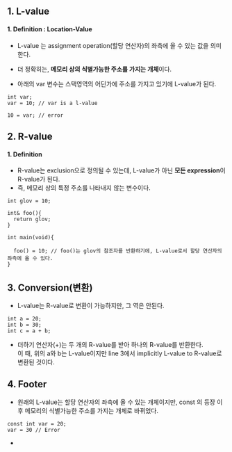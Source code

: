 ## 1. L-value   

#### 1. Definition  : Location-Value  

* L-value 는 assignment operation(할당 연산자)의 좌측에 올 수 있는 값을 의미한다.  
* 더 정확히는, **메모리 상의 식별가능한 주소를 가지는 개체**이다.  
  
   
   
* 아래의 var 변수는 스택영역의 어딘가에 주소를 가지고 있기에 L-value가 된다.  
```
int var; 
var = 10; // var is a l-value  

10 = var; // error
```


## 2. R-value  

#### 1. Definition   

* R-value는 exclusion으로 정의될 수 있는데, L-value가 아닌 **모든 expression**이 R-value가 된다.  
* 즉, 메모리 상의 특정 주소를 나타내지 않는 변수이다.  

```
int glov = 10;

int& foo(){
  return glov;
}

int main(void){

  foo() = 10; // foo()는 glov의 참조자를 반환하기에, L-value로서 할당 연산자의 좌측에 올 수 있다.  
}

```


## 3. Conversion(변환)  

* L-value는 R-value로 변환이 가능하지만, 그 역은 안된다.  

```
int a = 20;
int b = 30;
int c = a + b;
```

* 더하기 연산자(+)는 두 개의 R-value를 받아 하나의 R-value를 반환한다.  
이 때, 위의 a와 b는 L-value이지만 line 3에서 implicitly L-value to R-value로 변환된 것이다.  




## 4. Footer  

* 원래의 L-value는 할당 연산자의 좌측에 올 수 있는 개체이지만, const 의 등장 이후 메모리의 식별가능한 주소를 가지는 개체로 바뀌었다.  

```
const int var = 20;
var = 30 // Error
```

* 






